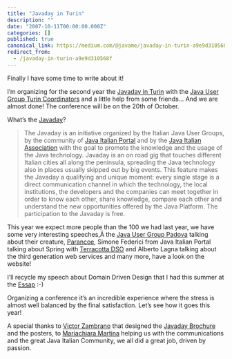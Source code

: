 ```yaml
---
title: "Javaday in Turin"
description: ""
date: "2007-10-11T00:00:00.000Z"
categories: []
published: true
canonical_link: https://medium.com/@javame/javaday-in-turin-a9e9d310568f
redirect_from:
  - /javaday-in-turin-a9e9d310568f
---
```


Finally I have some time to write about it!

I’m organizing for the second year the [Javaday in Turin](http://www.javadaytorino.com) with the [Java User Group Turin Coordinators](http://www.jugtorino.it/vqwiki/jsp/Wiki?WelcomePage) and a little help from some friends… And we are almost done! The conference will be on the 20th of October.

What’s the [Javaday](http://www.javaday.it/)?

> The Javaday is an initiative organized by the Italian Java User Groups, by the community of [Java Italian Portal](http://www.javaportal.it/) and by the [Java Italian Association](http://www.jia.it/) with the goal to promote the knowledge and the usage of the Java technology. Javaday is an on road gig that touches different Italian cities all along the peninsula, spreading the Java technology also in places usually skipped out by big events. This feature makes the Javaday a qualifying and unique moment: every single stage is a direct communication channel in which the technology, the local institutions, the developers and the companies can meet together in order to know each other, share knowledge, compare each other and understand the new opportunities offered by the Java Platform. The participation to the Javaday is free.

This year we expect more people than the 100 we had last year, we have some very interesting speeches,Â the [Java User Group Padova](http://www.jugpadova.it/) talking about their creature, [Parancoe](http://www.parancoe.org/), Simone Federici from Java Italian Portal talking about Spring with [Terracotta DSO](http://www.terracotta.org/) and Alberto Lagna talking about the third generation web services and many more, have a look on the website!

I’ll recycle my speech about Domain Driven Design that I had this summer at the [Essap](http://essap.dicom.uninsubria.it/) :-)

Organizing a conference it’s an incredible experience where the stress is almost well balanced by the final satisfaction. Let’s see how it goes this year!

A special thanks to [Victor Zambrano](http://frwrd.net/) that designed the [Javaday Brochure](http://blog.java2me.org/wp-content/uploads/2007/10/javaday-depliant-v2h.pdf "Javaday Brochure") and the posters, to [Mariachiara Martina](http://www.martina.to.it/) helping us with the communications and the great Java Italian Community, we all did a great job, driven by passion.

